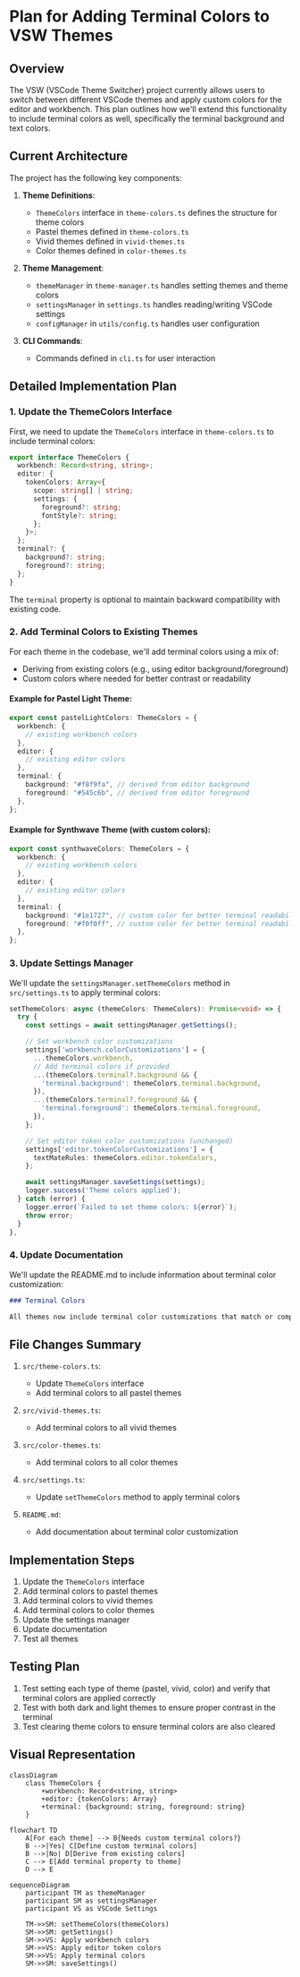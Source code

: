 # Plan for Adding Terminal Colors to VSW Themes

## Overview

The VSW (VSCode Theme Switcher) project currently allows users to switch between different VSCode themes and apply custom colors for the editor and workbench. This plan outlines how we'll extend this functionality to include terminal colors as well, specifically the terminal background and text colors.

## Current Architecture

The project has the following key components:

1. **Theme Definitions**:

   - `ThemeColors` interface in `theme-colors.ts` defines the structure for theme colors
   - Pastel themes defined in `theme-colors.ts`
   - Vivid themes defined in `vivid-themes.ts`
   - Color themes defined in `color-themes.ts`

2. **Theme Management**:

   - `themeManager` in `theme-manager.ts` handles setting themes and theme colors
   - `settingsManager` in `settings.ts` handles reading/writing VSCode settings
   - `configManager` in `utils/config.ts` handles user configuration

3. **CLI Commands**:
   - Commands defined in `cli.ts` for user interaction

## Detailed Implementation Plan

### 1. Update the ThemeColors Interface

First, we need to update the `ThemeColors` interface in `theme-colors.ts` to include terminal colors:

```typescript
export interface ThemeColors {
  workbench: Record<string, string>;
  editor: {
    tokenColors: Array<{
      scope: string[] | string;
      settings: {
        foreground?: string;
        fontStyle?: string;
      };
    }>;
  };
  terminal?: {
    background?: string;
    foreground?: string;
  };
}
```

The `terminal` property is optional to maintain backward compatibility with existing code.

### 2. Add Terminal Colors to Existing Themes

For each theme in the codebase, we'll add terminal colors using a mix of:

- Deriving from existing colors (e.g., using editor background/foreground)
- Custom colors where needed for better contrast or readability

#### Example for Pastel Light Theme:

```typescript
export const pastelLightColors: ThemeColors = {
  workbench: {
    // existing workbench colors
  },
  editor: {
    // existing editor colors
  },
  terminal: {
    background: "#f8f9fa", // derived from editor background
    foreground: "#545c6b", // derived from editor foreground
  },
};
```

#### Example for Synthwave Theme (with custom colors):

```typescript
export const synthwaveColors: ThemeColors = {
  workbench: {
    // existing workbench colors
  },
  editor: {
    // existing editor colors
  },
  terminal: {
    background: "#1e1727", // custom color for better terminal readability
    foreground: "#f0f0ff", // custom color for better terminal readability
  },
};
```

### 3. Update Settings Manager

We'll update the `settingsManager.setThemeColors` method in `src/settings.ts` to apply terminal colors:

```typescript
setThemeColors: async (themeColors: ThemeColors): Promise<void> => {
  try {
    const settings = await settingsManager.getSettings();

    // Set workbench color customizations
    settings['workbench.colorCustomizations'] = {
      ...themeColors.workbench,
      // Add terminal colors if provided
      ...(themeColors.terminal?.background && {
        'terminal.background': themeColors.terminal.background,
      }),
      ...(themeColors.terminal?.foreground && {
        'terminal.foreground': themeColors.terminal.foreground,
      }),
    };

    // Set editor token color customizations (unchanged)
    settings['editor.tokenColorCustomizations'] = {
      textMateRules: themeColors.editor.tokenColors,
    };

    await settingsManager.saveSettings(settings);
    logger.success('Theme colors applied');
  } catch (error) {
    logger.error(`Failed to set theme colors: ${error}`);
    throw error;
  }
},
```

### 4. Update Documentation

We'll update the README.md to include information about terminal color customization:

```markdown
### Terminal Colors

All themes now include terminal color customizations that match or complement the theme's color scheme. When you set a theme, the terminal background and foreground colors will automatically be updated to provide a consistent experience across your entire VSCode environment.
```

## File Changes Summary

1. `src/theme-colors.ts`:

   - Update `ThemeColors` interface
   - Add terminal colors to all pastel themes

2. `src/vivid-themes.ts`:

   - Add terminal colors to all vivid themes

3. `src/color-themes.ts`:

   - Add terminal colors to all color themes

4. `src/settings.ts`:

   - Update `setThemeColors` method to apply terminal colors

5. `README.md`:
   - Add documentation about terminal color customization

## Implementation Steps

1. Update the `ThemeColors` interface
2. Add terminal colors to pastel themes
3. Add terminal colors to vivid themes
4. Add terminal colors to color themes
5. Update the settings manager
6. Update documentation
7. Test all themes

## Testing Plan

1. Test setting each type of theme (pastel, vivid, color) and verify that terminal colors are applied correctly
2. Test with both dark and light themes to ensure proper contrast in the terminal
3. Test clearing theme colors to ensure terminal colors are also cleared

## Visual Representation

```mermaid
classDiagram
    class ThemeColors {
        +workbench: Record<string, string>
        +editor: {tokenColors: Array}
        +terminal: {background: string, foreground: string}
    }
```

```mermaid
flowchart TD
    A[For each theme] --> B{Needs custom terminal colors?}
    B -->|Yes| C[Define custom terminal colors]
    B -->|No| D[Derive from existing colors]
    C --> E[Add terminal property to theme]
    D --> E
```

```mermaid
sequenceDiagram
    participant TM as themeManager
    participant SM as settingsManager
    participant VS as VSCode Settings

    TM->>SM: setThemeColors(themeColors)
    SM->>SM: getSettings()
    SM->>VS: Apply workbench colors
    SM->>VS: Apply editor token colors
    SM->>VS: Apply terminal colors
    SM->>SM: saveSettings()
```
